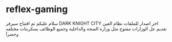 # reflex-gaming
سلام عليكم تم افتتاح سيرفر DARK KNIGHT CITY   اخر اصدار للملفات نظام العين تقديم عل الوزارات مفتوح مثل وزارة الصحة والداخلية وجميع الوظائف بسكربتات مختلفه وحصرآ 
